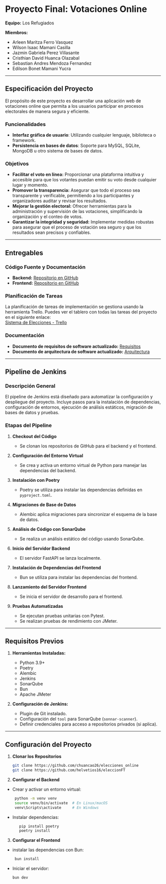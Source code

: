 # **Proyecto Final: Votaciones Online**

**Equipo:** Los Refugiados

**Miembros:**

- Arleen Maritza Ferro Vasquez  
- Wilson Isaac Mamani Casilla  
- Jazmin Gabriela Perez Villasante  
- Cristhian David Huanca Olazabal  
- Sebastian Andres Mendoza Fernandez  
- Edilson Bonet Mamani Yucra  

---

## Especificación del Proyecto

El propósito de este proyecto es desarrollar una aplicación web de votaciones online que permita a los usuarios participar en procesos electorales de manera segura y eficiente.

### Funcionalidades

- **Interfaz gráfica de usuario**: Utilizando cualquier lenguaje, biblioteca o framework.  
- **Persistencia en bases de datos**: Soporte para MySQL, SQLite, MongoDB u otro sistema de bases de datos.  

### Objetivos

- **Facilitar el voto en línea:** Proporcionar una plataforma intuitiva y accesible para que los votantes puedan emitir su voto desde cualquier lugar y momento.  
- **Promover la transparencia:** Asegurar que todo el proceso sea transparente y verificable, permitiendo a los participantes y organizadores auditar y revisar los resultados.  
- **Mejorar la gestión electoral:** Ofrecer herramientas para la administración y supervisión de las votaciones, simplificando la organización y el conteo de votos.  
- **Garantizar la integridad y seguridad:** Implementar medidas robustas para asegurar que el proceso de votación sea seguro y que los resultados sean precisos y confiables.  

---

## Entregables

### Código Fuente y Documentación

- **Backend:** [Repositorio en GitHub](https://github.com/chuancao26/elecciones_online)  
- **Frontend:** [Repositorio en GitHub](https://github.com/helvetios16/eleccionFT)  

### Planificación de Tareas

La planificación de tareas de implementación se gestiona usando la herramienta Trello. Puedes ver el tablero con todas las tareas del proyecto en el siguiente enlace:  
[Sistema de Elecciones - Trello](https://trello.com/b/dr4vfErF/sistema-de-elecciones)  

### Documentación

- **Documento de requisitos de software actualizado:** [Requisitos](https://docs.google.com/document/d/14P_PVLfjSm_YSb5pkw98cLnqFf8kFPsR/edit?usp=sharing&ouid=103974025895514464791&rtpof=true&sd=true)  
- **Documento de arquitectura de software actualizado:** [Arquitectura](https://docs.google.com/document/d/1cbHVusBtsyzv-eA0EU2F89KYerfHQLAP/edit?usp=sharing&ouid=103974025895514464791&rtpof=true&sd=true)  

---

## Pipeline de Jenkins

### Descripción General

El pipeline de Jenkins está diseñado para automatizar la configuración y despliegue del proyecto. Incluye pasos para la instalación de dependencias, configuración de entornos, ejecución de análisis estáticos, migración de bases de datos y pruebas.

### Etapas del Pipeline

1. **Checkout del Código**
   - Se clonan los repositorios de GitHub para el backend y el frontend.

2. **Configuración del Entorno Virtual**
   - Se crea y activa un entorno virtual de Python para manejar las dependencias del backend.

3. **Instalación con Poetry**
   - Poetry se utiliza para instalar las dependencias definidas en `pyproject.toml`.

4. **Migraciones de Base de Datos**
   - Alembic aplica migraciones para sincronizar el esquema de la base de datos.

5. **Análisis de Código con SonarQube**
   - Se realiza un análisis estático del código usando SonarQube.

6. **Inicio del Servidor Backend**
   - El servidor FastAPI se lanza localmente.

7. **Instalación de Dependencias del Frontend**
   - Bun se utiliza para instalar las dependencias del frontend.

8. **Lanzamiento del Servidor Frontend**
   - Se inicia el servidor de desarrollo para el frontend.

9. **Pruebas Automatizadas**
   - Se ejecutan pruebas unitarias con Pytest.
   - Se realizan pruebas de rendimiento con JMeter.

---

## Requisitos Previos

1. **Herramientas Instaladas:**
   - Python 3.9+  
   - Poetry  
   - Alembic  
   - Jenkins  
   - SonarQube  
   - Bun  
   - Apache JMeter  

2. **Configuración de Jenkins:**
   - Plugin de Git instalado.  
   - Configuración del `tool` para SonarQube (`sonnar-scanner`).  
   - Definir credenciales para acceso a repositorios privados (si aplica).  

---

## Configuración del Proyecto

1. **Clonar los Repositorios**
   ```bash
   git clone https://github.com/chuancao26/elecciones_online
   git clone https://github.com/helvetios16/eleccionFT
2. **Configurar el Backend**
 - Crear y activar un entorno virtual:
   ```bash
    python -m venv venv
    source venv/bin/activate  # En Linux/macOS
    venv\Scripts\activate     # En Windows
 - Instalar dependencias:
   ```bash
      pip install poetry
      poetry install
3. **Configurar el Frontend**
 - instalar las dependencias con Bun:
   ```bash
    bun install 
 - Iniciar el servidor:
   ```bash
   bun dev

